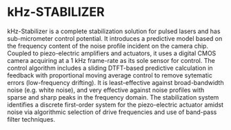 # kHz-STABILIZER

kHz-Stabilizer is a complete stabilization solution for pulsed lasers and has sub-micrometer control potential. It introduces a predictive model based on the frequency content 
of the noise profile incident on the camera chip. Coupled to piezo-electric amplifiers and actuators, it uses a digital CMOS camera acquiring at a 1 kHz frame-rate as its sole sensor for control. The control algorithm includes a sliding DTFT-based predictive calculation in feedback with proportional moving average control to remove sytematic errors (low-frequency drifting). It is least-effective against broad-bandwidth noise (e.g. white noise), and very effective against noise profiles with sparse and sharp peaks in the frequency domain. The stabilization system identifies a discrete first-order system for the piezo-electric actuator amidst noise via algorithmic selection of drive frequencies and use of band-pass filter techniques.
